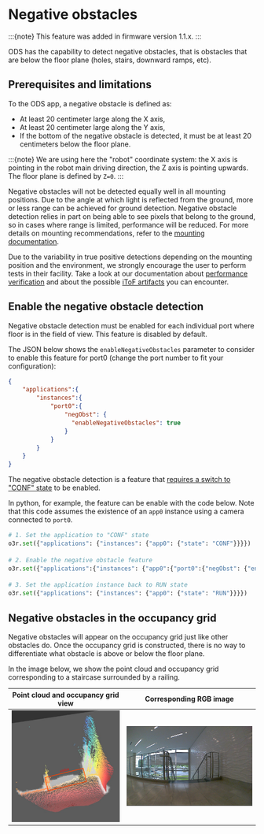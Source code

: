 # Negative obstacles

:::{note}
This feature was added in firmware version 1.1.x.
:::

ODS has the capability to detect negative obstacles, that is obstacles that are below the floor plane (holes, stairs, downward ramps, etc).

## Prerequisites and limitations

To the ODS app, a negative obstacle is defined as:
- At least 20 centimeter large along the X axis,
- At least 20 centimeter large along the Y axis,
- If the bottom of the negative obstacle is detected, it must be at least 20 centimeters below the floor plane.

:::{note}
We are using here the "robot" coordinate system: the X axis is pointing in the robot main driving direction, the Z axis is pointing upwards. The floor plane is defined by `Z=0`.
:::

Negative obstacles will not be detected equally well in all mounting positions. Due to the angle at which light is reflected from the ground, more or less range can be achieved for ground detection. Negative obstacle detection relies in part on being able to see pixels that belong to the ground, so in cases where range is limited, performance will be reduced.
For more details on mounting recommendations, refer to the [mounting documentation](../Mounting/mounting.md).

Due to the variability in true positive detections depending on the mounting position and the environment, we strongly encourage the user to perform tests in their facility. Take a look at our documentation about [performance verification](../FieldTest/PerformanceVerification/ods_performance_verification.md) and about the possible [iToF artifacts](../FieldTest/TOFArtifacts/ods_tof_artifacts.md) you can encounter.

## Enable the negative obstacle detection

Negative obstacle detection must be enabled for each individual port where floor is in the field of view. This feature is disabled by default.

The JSON below shows the `enableNegativeObstacles` parameter to consider to enable this feature for port0 (change the port number to fit your configuration):
```json
{
    "applications":{
        "instances":{
            "port0":{
                "negObst": {
                  "enableNegativeObstacles": true
                }
            }
        }
    }
}
```

The negative obstacle detection is a feature that [requires a switch to "CONF" state](../../Technology/configuration.md#conf-only-parameters) to be enabled.

In python, for example, the feature can be enable with the code below. Note that this code assumes the existence of an `app0` instance using a camera connected to `port0`.

```python
# 1. Set the application to "CONF" state
o3r.set({"applications": {"instances": {"app0": {"state": "CONF"}}}})

# 2. Enable the negative obstacle feature
o3r.set({"applications":{"instances": {"app0":{"port0":{"negObst": {"enableNegativeObstacles": True}}}}}})

# 3. Set the application instance back to RUN state
o3r.set({"applications": {"instances": {"app0": {"state": "RUN"}}}})
```

## Negative obstacles in the occupancy grid

Negative obstacles will appear on the occupancy grid just like other obstacles do. Once the occupancy grid is constructed, there is no way to differentiate what obstacle is above or below the floor plane.

In the image below, we show the point cloud and occupancy grid corresponding to a staircase surrounded by a railing.

| Point cloud and occupancy grid view | Corresponding RGB image |
| ----------------------------------- | ----------------------- |
| ![Occupancy grid is occupied where an negative obstacle is detected](resources/negative_obst_occ_grid.png) | ![2D view of the staircase used as a test negative obstacle](resources/negative_obst_rgb.png) |